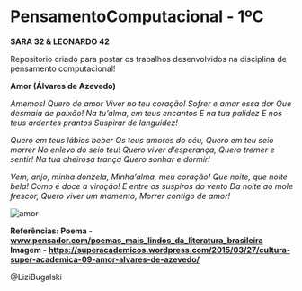 # PensamentoComputacional - 1ºC
**SARA 32 & LEONARDO 42**

Repositorio criado para postar os trabalhos desenvolvidos na disciplina de pensamento computacional!

 **Amor (Álvares de Azevedo)**

_Amemos! Quero de amor
Viver no teu coração!
Sofrer e amar essa dor
Que desmaia de paixão!
Na tu’alma, em teus encantos
E na tua palidez
E nos teus ardentes prantos
Suspirar de languidez!_

_Quero em teus lábios beber
Os teus amores do céu,
Quero em teu seio morrer
No enlevo do seio teu!
Quero viver d’esperança,
Quero tremer e sentir!
Na tua cheirosa trança
Quero sonhar e dormir!_

_Vem, anjo, minha donzela,
Minha’alma, meu coração!
Que noite, que noite bela!
Como é doce a viração!
E entre os suspiros do vento
Da noite ao mole frescor,
Quero viver um momento,
Morrer contigo de amor!_

![amor](https://user-images.githubusercontent.com/106177847/182215180-6886bf43-7ce6-480e-9b8d-e975dfda521b.jpg)

**Referências: Poema - www.pensador.com/poemas_mais_lindos_da_literatura_brasileira
Imagem - https://superacademicos.wordpress.com/2015/03/27/cultura-super-academica-09-amor-alvares-de-azevedo/**

@LiziBugalski
